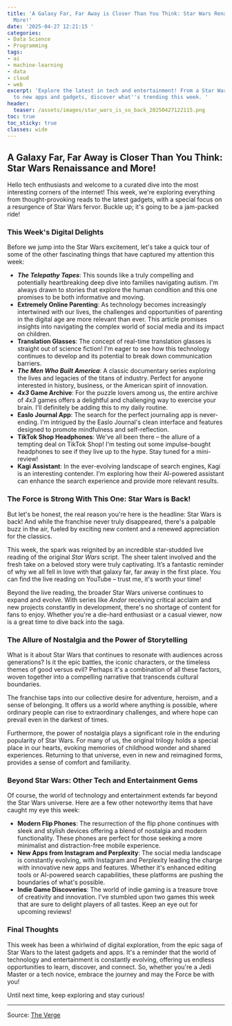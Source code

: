 ```yaml
---
title: 'A Galaxy Far, Far Away is Closer Than You Think: Star Wars Renaissance and
  More!'
date: '2025-04-27 12:21:15 '
categories:
- Data Science
- Programming
tags:
- ai
- machine-learning
- data
- cloud
- web
excerpt: 'Explore the latest in tech and entertainment! From a Star Wars resurgence
  to new apps and gadgets, discover what''s trending this week. '
header:
  teaser: /assets/images/star_wars_is_so_back_20250427122115.png
toc: true
toc_sticky: true
classes: wide
---
```


## A Galaxy Far, Far Away is Closer Than You Think: Star Wars Renaissance and More!

Hello tech enthusiasts and welcome to a curated dive into the most interesting corners of the internet! This week, we're exploring everything from thought-provoking reads to the latest gadgets, with a special focus on a resurgence of Star Wars fervor. Buckle up; it's going to be a jam-packed ride!

### This Week's Digital Delights

Before we jump into the Star Wars excitement, let's take a quick tour of some of the other fascinating things that have captured my attention this week:

*   **_The Telepathy Tapes_**: This sounds like a truly compelling and potentially heartbreaking deep dive into families navigating autism. I'm always drawn to stories that explore the human condition and this one promises to be both informative and moving.
*   **Extremely Online Parenting**: As technology becomes increasingly intertwined with our lives, the challenges and opportunities of parenting in the digital age are more relevant than ever. This article promises insights into navigating the complex world of social media and its impact on children.
*   **Translation Glasses**: The concept of real-time translation glasses is straight out of science fiction! I'm eager to see how this technology continues to develop and its potential to break down communication barriers.
*   **_The Men Who Built America_**: A classic documentary series exploring the lives and legacies of the titans of industry. Perfect for anyone interested in history, business, or the American spirit of innovation.
*   **_4x3_ Game Archive**: For the puzzle lovers among us, the entire archive of _4x3_ games offers a delightful and challenging way to exercise your brain. I'll definitely be adding this to my daily routine.
*   **Easlo Journal App**: The search for the perfect journaling app is never-ending. I'm intrigued by the Easlo Journal's clean interface and features designed to promote mindfulness and self-reflection.
*   **TikTok Shop Headphones**: We've all been there – the allure of a tempting deal on TikTok Shop! I'm testing out some impulse-bought headphones to see if they live up to the hype. Stay tuned for a mini-review!
*   **Kagi Assistant**: In the ever-evolving landscape of search engines, Kagi is an interesting contender. I'm exploring how their AI-powered assistant can enhance the search experience and provide more relevant results.

### The Force is Strong With This One: Star Wars is Back!

But let's be honest, the real reason you're here is the headline: Star Wars is back! And while the franchise never truly disappeared, there's a palpable buzz in the air, fueled by exciting new content and a renewed appreciation for the classics.

This week, the spark was reignited by an incredible star-studded live reading of the original _Star Wars_ script. The sheer talent involved and the fresh take on a beloved story were truly captivating. It’s a fantastic reminder of why we all fell in love with that galaxy far, far away in the first place. You can find the live reading on YouTube – trust me, it's worth your time!

Beyond the live reading, the broader Star Wars universe continues to expand and evolve. With series like _Andor_ receiving critical acclaim and new projects constantly in development, there's no shortage of content for fans to enjoy. Whether you're a die-hard enthusiast or a casual viewer, now is a great time to dive back into the saga.

### The Allure of Nostalgia and the Power of Storytelling

What is it about Star Wars that continues to resonate with audiences across generations? Is it the epic battles, the iconic characters, or the timeless themes of good versus evil? Perhaps it's a combination of all these factors, woven together into a compelling narrative that transcends cultural boundaries.

The franchise taps into our collective desire for adventure, heroism, and a sense of belonging. It offers us a world where anything is possible, where ordinary people can rise to extraordinary challenges, and where hope can prevail even in the darkest of times.

Furthermore, the power of nostalgia plays a significant role in the enduring popularity of Star Wars. For many of us, the original trilogy holds a special place in our hearts, evoking memories of childhood wonder and shared experiences. Returning to that universe, even in new and reimagined forms, provides a sense of comfort and familiarity.

### Beyond Star Wars: Other Tech and Entertainment Gems

Of course, the world of technology and entertainment extends far beyond the Star Wars universe. Here are a few other noteworthy items that have caught my eye this week:

*   **Modern Flip Phones**: The resurrection of the flip phone continues with sleek and stylish devices offering a blend of nostalgia and modern functionality. These phones are perfect for those seeking a more minimalist and distraction-free mobile experience.
*   **New Apps from Instagram and Perplexity**: The social media landscape is constantly evolving, with Instagram and Perplexity leading the charge with innovative new apps and features. Whether it's enhanced editing tools or AI-powered search capabilities, these platforms are pushing the boundaries of what's possible.
*   **Indie Game Discoveries**: The world of indie gaming is a treasure trove of creativity and innovation. I've stumbled upon two games this week that are sure to delight players of all tastes. Keep an eye out for upcoming reviews!

### Final Thoughts

This week has been a whirlwind of digital exploration, from the epic saga of Star Wars to the latest gadgets and apps. It's a reminder that the world of technology and entertainment is constantly evolving, offering us endless opportunities to learn, discover, and connect. So, whether you're a Jedi Master or a tech novice, embrace the journey and may the Force be with you!

Until next time, keep exploring and stay curious!


---

Source: [The Verge](https://www.theverge.com/installer-newsletter/656510/star-wars-andor-razr-ultra-instagram-edits-installer)